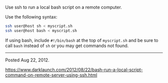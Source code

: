Use ssh to run a local bash script on a remote computer.

Use the following syntax:

```bash
ssh user@host sh < myscript.sh
ssh user@host bash < myscript.sh
```

If using bash, include `#!/bin/bash` at the top of `myscript.sh` and be sure to call `bash` instead of `sh` or you may get commands not found.

---

Posted Aug 22, 2012.

https://www.darklaunch.com/2012/08/22/bash-run-a-local-script-command-on-remote-server-using-ssh.html